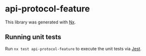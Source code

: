 # api-protocol-feature

This library was generated with [Nx](https://nx.dev).

## Running unit tests

Run `nx test api-protocol-feature` to execute the unit tests via [Jest](https://jestjs.io).
